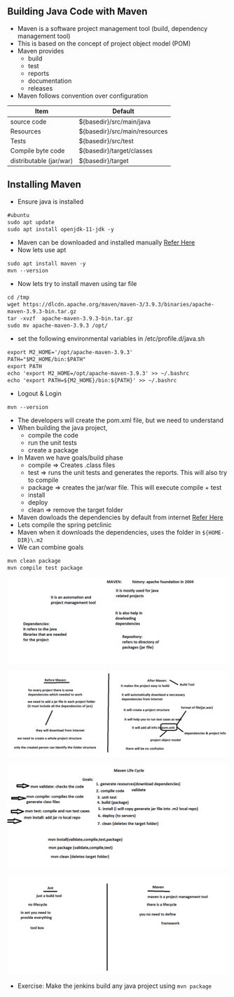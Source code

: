 ## Building Java Code with Maven
* Maven is a software project management tool (build, dependency management tool)
* This is based on the concept of project object model (POM)
* Maven provides
    * build
    * test
    * reports
    * documentation
    * releases
* Maven follows convention over configuration

| Item | Default |
|----- | ------- |
| source code | ${basedir}/src/main/java |
| Resources   |	${basedir}/src/main/resources |
| Tests       |	${basedir}/src/test |
| Compile byte code | 	${basedir}/target/classes |
| distributable (jar/war) |	${basedir}/target |

## Installing Maven
* Ensure java is installed

```
#ubuntu
sudo apt update
sudo apt install openjdk-11-jdk -y

```
* Maven can be downloaded and installed manually [Refer Here](https://maven.apache.org/download.cgi)
* Now lets use apt

```
sudo apt install maven -y
mvn --version
```
* Now lets try to install maven using tar file

```
cd /tmp
wget https://dlcdn.apache.org/maven/maven-3/3.9.3/binaries/apache-maven-3.9.3-bin.tar.gz
tar -xvzf  apache-maven-3.9.3-bin.tar.gz
sudo mv apache-maven-3.9.3 /opt/
```
* set the following environmental variables in /etc/profile.d/java.sh

```
export M2_HOME='/opt/apache-maven-3.9.3'
PATH="$M2_HOME/bin:$PATH"
export PATH
echo 'export M2_HOME=/opt/apache-maven-3.9.3' >> ~/.bashrc
echo 'export PATH=${M2_HOME}/bin:${PATH}' >> ~/.bashrc
```
* Logout & Login

```
mvn --version
```
* The developers will create the pom.xml file, but we need to understand
* When building the java project,
    * compile the code
    * run the unit tests
    * create a package
* In Maven we have goals/build phase 
    * compile => Creates .class files
    * test => runs the unit tests and generates the reports. This will also try to compile
    * package => creates the jar/war file. This will execute compile + test
    * install
    * deploy
    * clean => remove the target folder
* Maven dowloads the dependencies by default from internet [Refer Here](https://mvnrepository.com/)
* Lets compile the spring petclinic
* Maven when it downloads the dependencies, uses the folder in ``` ${HOME-DIR}\.m2 ```
* We can combine goals

```
mvn clean package
mvn compile test package
```
![Preview](./Images/Jenkins57.png)

![Preview](./Images/Jenkins58.png)

![Preview](./Images/Jenkins59.png)

![Preview](./Images/Jenkins60.png)

* Exercise: Make the jenkins build any java project using ``` mvn package ```



